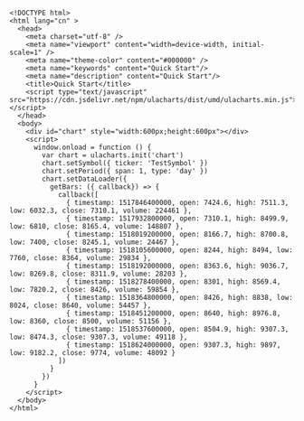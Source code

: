 ```html:line-numbers [<svg width="16px" height="16px" viewBox="0 0 32 32"><path fill="#f5de19" d="M2 2h28v28H2z"/><path d="M20.809 23.875a2.866 2.866 0 0 0 2.6 1.6c1.09 0 1.787-.545 1.787-1.3c0-.9-.716-1.222-1.916-1.747l-.658-.282c-1.9-.809-3.16-1.822-3.16-3.964c0-1.973 1.5-3.476 3.853-3.476a3.889 3.889 0 0 1 3.742 2.107L25 18.128A1.789 1.789 0 0 0 23.311 17a1.145 1.145 0 0 0-1.259 1.128c0 .789.489 1.109 1.618 1.6l.658.282c2.236.959 3.5 1.936 3.5 4.133c0 2.369-1.861 3.667-4.36 3.667a5.055 5.055 0 0 1-4.795-2.691Zm-9.295.228c.413.733.789 1.353 1.693 1.353c.864 0 1.41-.338 1.41-1.653v-8.947h2.631v8.982c0 2.724-1.6 3.964-3.929 3.964a4.085 4.085 0 0 1-3.947-2.4Z"/></svg>Vanilla]
<!DOCTYPE html>
<html lang="cn" >
  <head>
    <meta charset="utf-8" />
    <meta name="viewport" content="width=device-width, initial-scale=1" />
    <meta name="theme-color" content="#000000" />
    <meta name="keywords" content="Quick Start"/>
    <meta name="description" content="Quick Start"/>
    <title>Quick Start</title>
    <script type="text/javascript" src="https://cdn.jsdelivr.net/npm/ulacharts/dist/umd/ulacharts.min.js"></script>
  </head>
  <body>
    <div id="chart" style="width:600px;height:600px"></div>
    <script>
      window.onload = function () {
        var chart = ulacharts.init('chart')
        chart.setSymbol({ ticker: 'TestSymbol' })
        chart.setPeriod({ span: 1, type: 'day' })
        chart.setDataLoader({
          getBars: ({ callback}) => {
            callback([
              { timestamp: 1517846400000, open: 7424.6, high: 7511.3, low: 6032.3, close: 7310.1, volume: 224461 },
              { timestamp: 1517932800000, open: 7310.1, high: 8499.9, low: 6810, close: 8165.4, volume: 148807 },
              { timestamp: 1518019200000, open: 8166.7, high: 8700.8, low: 7400, close: 8245.1, volume: 24467 },
              { timestamp: 1518105600000, open: 8244, high: 8494, low: 7760, close: 8364, volume: 29834 },
              { timestamp: 1518192000000, open: 8363.6, high: 9036.7, low: 8269.8, close: 8311.9, volume: 28203 },
              { timestamp: 1518278400000, open: 8301, high: 8569.4, low: 7820.2, close: 8426, volume: 59854 },
              { timestamp: 1518364800000, open: 8426, high: 8838, low: 8024, close: 8640, volume: 54457 },
              { timestamp: 1518451200000, open: 8640, high: 8976.8, low: 8360, close: 8500, volume: 51156 },
              { timestamp: 1518537600000, open: 8504.9, high: 9307.3, low: 8474.3, close: 9307.3, volume: 49118 },
              { timestamp: 1518624000000, open: 9307.3, high: 9897, low: 9182.2, close: 9774, volume: 48092 }
            ])
          }
        })
      }
    </script>
  </body>
</html>
```
